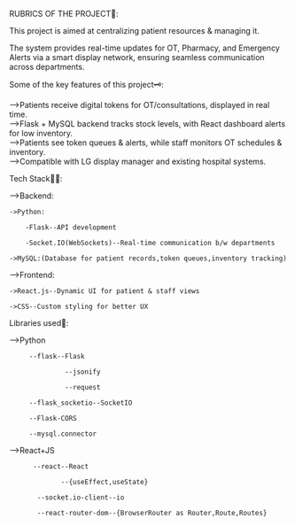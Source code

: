 RUBRICS OF THE PROJECT📝:

This project is aimed at centralizing patient resources & managing it.

The system provides real-time updates for OT, Pharmacy, and Emergency Alerts via a smart display network, ensuring 
seamless communication across departments.

Some of the key features of this project🗝️:

-->Patients receive digital tokens for OT/consultations, displayed in real time.  
-->Flask + MySQL backend tracks stock levels, with React dashboard alerts for low inventory.  
-->Patients see token queues & alerts, while staff monitors OT schedules & inventory.  
-->Compatible with LG display manager and existing hospital systems.  


Tech Stack👩‍💻:

-->Backend:

    ->Python:

        -Flask--API development

        -Socket.IO(WebSockets)--Real-time communication b/w departments

    ->MySQL:(Database for patient records,token queues,inventory tracking)

-->Frontend:

    ->React.js--Dynamic UI for patient & staff views
    
    ->CSS--Custom styling for better UX

Libraries used📖:

-->Python

         --flask--Flask

                  --jsonify
         
                  --request
         
         --flask_socketio--SocketIO
         
         --Flask-CORS
         
         --mysql.connector
         
-->React+JS

          --react--React
          
                 --{useEffect,useState}
                 
           --socket.io-client--io
           
           --react-router-dom--{BrowserRouter as Router,Route,Routes}
         
